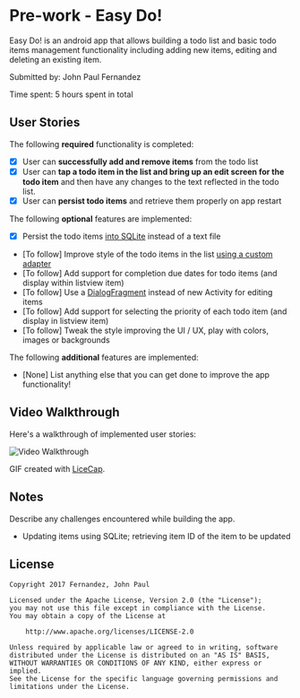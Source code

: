 # Pre-work - Easy Do!

Easy Do! is an android app that allows building a todo list and basic todo items management functionality including adding new items, editing and deleting an existing item.

Submitted by: John Paul Fernandez

Time spent: 5 hours spent in total

## User Stories

The following **required** functionality is completed:

* [x] User can **successfully add and remove items** from the todo list
* [x] User can **tap a todo item in the list and bring up an edit screen for the todo item** and then have any changes to the text reflected in the todo list.
* [x] User can **persist todo items** and retrieve them properly on app restart

The following **optional** features are implemented:

* [x] Persist the todo items [into SQLite](http://guides.codepath.com/android/Persisting-Data-to-the-Device#sqlite) instead of a text file
* [To follow] Improve style of the todo items in the list [using a custom adapter](http://guides.codepath.com/android/Using-an-ArrayAdapter-with-ListView)
* [To follow] Add support for completion due dates for todo items (and display within listview item)
* [To follow] Use a [DialogFragment](http://guides.codepath.com/android/Using-DialogFragment) instead of new Activity for editing items
* [To follow] Add support for selecting the priority of each todo item (and display in listview item)
* [To follow] Tweak the style improving the UI / UX, play with colors, images or backgrounds

The following **additional** features are implemented:

* [None] List anything else that you can get done to improve the app functionality!

## Video Walkthrough 

Here's a walkthrough of implemented user stories:

<img src='http://i.imgur.com/pIIMCUq.gif' title='Video Walkthrough' width='' alt='Video Walkthrough' />

GIF created with [LiceCap](http://www.cockos.com/licecap/).

## Notes

Describe any challenges encountered while building the app.
- Updating items using SQLite; retrieving item ID of the item to be updated   

## License

    Copyright 2017 Fernandez, John Paul

    Licensed under the Apache License, Version 2.0 (the "License");
    you may not use this file except in compliance with the License.
    You may obtain a copy of the License at

        http://www.apache.org/licenses/LICENSE-2.0

    Unless required by applicable law or agreed to in writing, software
    distributed under the License is distributed on an "AS IS" BASIS,
    WITHOUT WARRANTIES OR CONDITIONS OF ANY KIND, either express or implied.
    See the License for the specific language governing permissions and
    limitations under the License.
